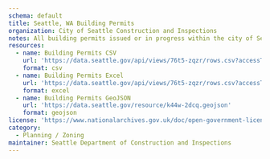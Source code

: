 ```yaml
---
schema: default
title: Seattle, WA Building Permits
organization: City of Seattle Construction and Inspections
notes: All building permits issued or in progress within the city of Seattle.
resources:
  - name: Building Permits CSV
    url: 'https://data.seattle.gov/api/views/76t5-zqzr/rows.csv?accessType=DOWNLOAD'
    format: csv
  - name: Building Permits Excel
    url: 'https://data.seattle.gov/api/views/76t5-zqzr/rows.csv?accessType=DOWNLOAD&bom=true&format=true'
    format: excel
  - name: Building Permits GeoJSON
    url: 'https://data.seattle.gov/resource/k44w-2dcq.geojson'
    format: geojson
license: 'https://www.nationalarchives.gov.uk/doc/open-government-licence/version/3/'
category:
  - Planning / Zoning
maintainer: Seattle Department of Construction and Inspections
---
```

